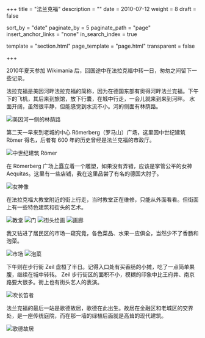 +++
title = "法兰克福"
description = ""
date = 2010-07-12
weight = 8
draft = false

sort_by = "date"
paginate_by = 5
paginate_path = "page"
insert_anchor_links = "none"
in_search_index = true

template = "section.html"
page_template = "page.html"
transparent = false

+++

2010年夏天参加 Wikimania 后，回国途中在法拉克福中转一日，匆匆之间留下一些记录。

法拉克福是美因河畔法拉克福的简称，因为在德国东部有奥得河畔法兰克福。下午下的飞机，其后来到旅馆，放下行囊，在城中行走，一会儿就来到来到河畔。
水面开阔，虽然很平静，但能感觉到水流不小。河的侧面有林荫路。

![美因河一侧的林荫路](main.jpeg)

第二天一早来到老城的中心 Römerberg（罗马山）广场，这里因中世纪建筑 Römer 得名，后者有 600 年的历史曾经是法兰克福的市政厅。

![中世纪建筑 Römer](romer.jpeg)

在 Römerberg 广场上矗立着一个雕塑，如果没有弄错，应该是掌管公平的女神 Aequitas。这里有一些店铺，我在这里品尝了有名的德国大肘子。

![女神像](goddess.jpeg)

在法拉克福大教堂附近的街上行走，当时教堂正在维修，只能从外面看看。但街面上有一些特色建筑和街头的艺术。

![教堂](church.jpeg)
![门](gate.jpeg)
![街头绘画](street-painting.jpeg)
![画廊](gallery.jpeg)

我又钻进了居民区的市场一窥究竟，各色菜品、水果一应俱全，当然少不了香肠和泡菜。

![市场](market.jpeg)
![泡菜](pickles.jpeg)

下午则在步行街 Zeil 盘桓了半日。记得入口处有买香肠的小摊，吃了一点简单果腹，继续在城中转转。
Zeil 步行街区的面积不小，模糊的印象中比王府井、南京路要大很多。街上也有街头艺人的表演。

![吹长笛者](flute-player.jpeg)

法兰克福的最后一站是歌德故居，歌德在此出生。故居在金融区和老城区的交界处，是一座传统庭院，而在那一墙的绿植后面就是高耸的现代建筑。

![歌德故居](goethe.jpeg)

































